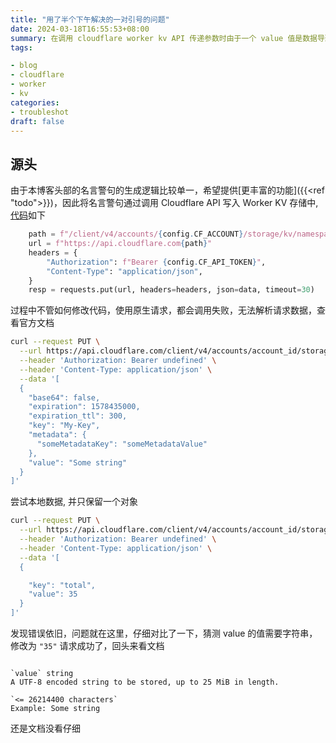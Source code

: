 ```yaml
---
title: "用了半个下午解决的一对引号的问题"
date: 2024-03-18T16:55:53+08:00
summary: 在调用 cloudflare worker kv API 传递参数时由于一个 value 值是数据导致调用失败
tags:

- blog
- cloudflare
- worker
- kv
categories:
- troubleshot
draft: false
---
```


## 源头

由于本博客头部的名言警句的生成逻辑比较单一，希望提供[更丰富的功能]({{<ref "todo">}})，因此将名言警句通过调用 Cloudflare API
写入 Worker KV 存储中, [代码](https://github.com/lostsquirrel/quotes)如下

```py
    path = f"/client/v4/accounts/{config.CF_ACCOUNT}/storage/kv/namespaces/{config.CF_KV_NS_ID}/bulk"
    url = f"https://api.cloudflare.com{path}"
    headers = {
        "Authorization": f"Bearer {config.CF_API_TOKEN}",
        "Content-Type": "application/json",
    }
    resp = requests.put(url, headers=headers, json=data, timeout=30)
```

过程中不管如何修改代码，使用原生请求，都会调用失败，无法解析请求数据，查看官方文档

```sh
curl --request PUT \
  --url https://api.cloudflare.com/client/v4/accounts/account_id/storage/kv/namespaces/namespace_id/bulk \
  --header 'Authorization: Bearer undefined' \
  --header 'Content-Type: application/json' \
  --data '[
  {
    "base64": false,
    "expiration": 1578435000,
    "expiration_ttl": 300,
    "key": "My-Key",
    "metadata": {
      "someMetadataKey": "someMetadataValue"
    },
    "value": "Some string"
  }
]'
```
尝试本地数据, 并只保留一个对象
```sh
curl --request PUT \
  --url https://api.cloudflare.com/client/v4/accounts/account_id/storage/kv/namespaces/namespace_id/bulk \
  --header 'Authorization: Bearer undefined' \
  --header 'Content-Type: application/json' \
  --data '[
  {

    "key": "total",
    "value": 35
  }
]'
```
发现错误依旧，问题就在这里，仔细对比了一下，猜测 value 的值需要字符串，修改为 `"35"` 请求成功了，回头来看文档

```

`value` string
A UTF-8 encoded string to be stored, up to 25 MiB in length.

`<= 26214400 characters`
Example: Some string
```

还是文档没看仔细
